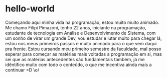 # hello-world
Começando aqui minha vida na programação, estou muito muito animado.
Me chamo Filipi Pimazoni, tenho 22 anos, iniciante na programação, estudante de tecnologia em Análise e Desenvolvimento de Sistema, com um sonho de virar um grande Dev, vou estudar e lutar muito para chegar lá, estou nos meus primeiros passos e muito animado para o que vem daqui pra frente.
Estou cursando meu primeiro semestre da faculdade, mal posso esperar para começar as matérias mais voltadas a programação em si, mas sei que as matérias antecedentes são fundamentais também, já me idêntifico muito com todo o conteúdo, o que me incentiva ainda mais a continuar =D \o/
